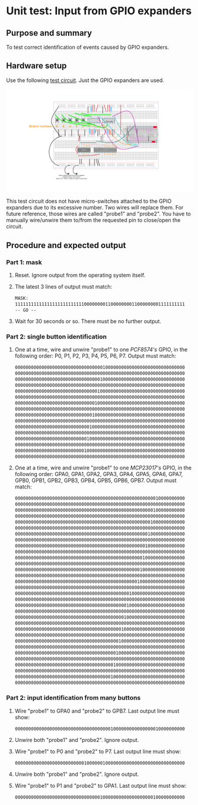 # Unit test: Input from GPIO expanders

## Purpose and summary

To test correct identification of events caused by GPIO expanders.

## Hardware setup

Use the following [test circuit](../../Protoboards/ProtoBoard-ESP32-Dekvit-C-2.diy).
Just the GPIO expanders are used.

![Test circuit image](../../Protoboards/ProtoBoard-ESP32-Dekvit-C-2.png)

This test circuit does not have micro-switches attached to the GPIO expanders due to its excessive number.
Two wires will replace them.
For future reference, those wires are called "probe1" and "probe2".
You have to manually wire/unwire them to/from the requested pin to close/open the circuit.

## Procedure and expected output

### Part 1: mask

1. Reset. Ignore output from the operating system itself.

2. The latest 3 lines of output must match:

   ```text
   MASK:
   1111111111111111111111111100000000110000000011000000001111111111
   -- GO --
   ```

3. Wait for 30 seconds or so. There must be no further output.

### Part 2: single button identification

1. One at a time, wire and unwire "probe1" to one *PCF8574's* GPIO, in the following order:
   P0, P1, P2, P3, P4, P5, P6, P7. Output must match:

   ```text
   0000000000000000000000000000000001000000000000000000000000000000
   0000000000000000000000000000000000000000000000000000000000000000
   0000000000000000000000000000000010000000000000000000000000000000
   0000000000000000000000000000000000000000000000000000000000000000
   0000000000000000000000000000000100000000000000000000000000000000
   0000000000000000000000000000000000000000000000000000000000000000
   0000000000000000000000000000001000000000000000000000000000000000
   0000000000000000000000000000000000000000000000000000000000000000
   0000000000000000000000000000010000000000000000000000000000000000
   0000000000000000000000000000000000000000000000000000000000000000
   0000000000000000000000000000100000000000000000000000000000000000
   0000000000000000000000000000000000000000000000000000000000000000
   0000000000000000000000000001000000000000000000000000000000000000
   0000000000000000000000000000000000000000000000000000000000000000
   0000000000000000000000000010000000000000000000000000000000000000
   0000000000000000000000000000000000000000000000000000000000000000
   ```

2. One at a time, wire and unwire "probe1" to one *MCP23017's* GPIO, in the following order:
   GPA0, GPA1, GPA2, GPA3, GPA4, GPA5, GPA6, GPA7, GPB0, GPB1, GPB2, GPB3, GPB4, GPB5, GPB6, GPB7.
   Output must match:

   ```text
   0000000000000000000000000000000000000000000000000000010000000000
   0000000000000000000000000000000000000000000000000000000000000000
   0000000000000000000000000000000000000000000000000000100000000000
   0000000000000000000000000000000000000000000000000000000000000000
   0000000000000000000000000000000000000000000000000001000000000000
   0000000000000000000000000000000000000000000000000000000000000000
   0000000000000000000000000000000000000000000000000010000000000000
   0000000000000000000000000000000000000000000000000000000000000000
   0000000000000000000000000000000000000000000000000100000000000000
   0000000000000000000000000000000000000000000000000000000000000000
   0000000000000000000000000000000000000000000000001000000000000000
   0000000000000000000000000000000000000000000000000000000000000000
   0000000000000000000000000000000000000000000000010000000000000000
   0000000000000000000000000000000000000000000000000000000000000000
   0000000000000000000000000000000000000000000000100000000000000000
   0000000000000000000000000000000000000000000000000000000000000000
   0000000000000000000000000000000000000000000100000000000000000000
   0000000000000000000000000000000000000000000000000000000000000000
   0000000000000000000000000000000000000000001000000000000000000000
   0000000000000000000000000000000000000000000000000000000000000000
   0000000000000000000000000000000000000000010000000000000000000000
   0000000000000000000000000000000000000000000000000000000000000000
   0000000000000000000000000000000000000000100000000000000000000000
   0000000000000000000000000000000000000000000000000000000000000000
   0000000000000000000000000000000000000001000000000000000000000000
   0000000000000000000000000000000000000000000000000000000000000000
   0000000000000000000000000000000000000010000000000000000000000000
   0000000000000000000000000000000000000000000000000000000000000000
   0000000000000000000000000000000000000100000000000000000000000000
   0000000000000000000000000000000000000000000000000000000000000000
   0000000000000000000000000000000000001000000000000000000000000000
   0000000000000000000000000000000000000000000000000000000000000000
   ```

### Part 2: input identification from many buttons

1. Wire "probe1" to GPA0 and "probe2" to GPB7. Last output line must show:

   ```text
   0000000000000000000000000000000000001000000000000000010000000000
   ```

2. Unwire both "probe1" and "probe2". Ignore output.
3. Wire "probe1" to P0 and "probe2" to P7. Last output line must show:

   ```text
   0000000000000000000000000010000001000000000000000000000000000000
   ```

4. Unwire both "probe1" and "probe2". Ignore output.
5. Wire "probe1" to P1 and "probe2" to GPA1. Last output line must show:

   ```text
   0000000000000000000000000000000010000000000000000000100000000000
   ```
